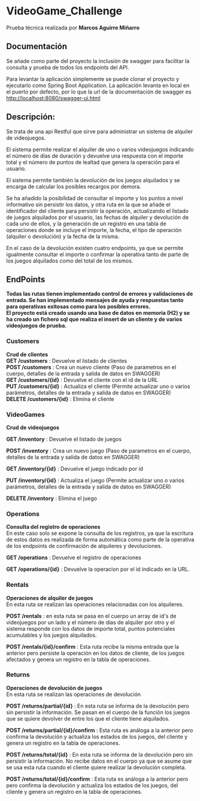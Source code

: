 # VideoGame_Challenge
Prueba técnica realizada por **Marcos Aguirre Miñarro** 

## Documentación
Se añade como parte del proyecto la inclusión de swagger para facilitar la consulta y prueba de todos los endpoints del API.

Para levantar la aplicación simplemente se puede clonar el proyecto y ejecutarlo como Spring Boot Application. La aplicación levanta en local en el puerto por defecto, por lo que la url de la documentación de swagger es <a href="http://localhost:8080/swagger-ui.html" target="_blank">http://localhost:8080/swagger-ui.html</a>



## Descripción: 
Se trata de una api Restful que sirve para administrar un sistema de alquiler de videojuegos.

El sistema permite realizar el alquiler de uno o varios videojuegos indicando el número de días de duración y devuelve una respuesta con el importe total y el número de puntos de lealtad que genera la operación para el usuario.

El sistema permite también la devolución de los juegos alquilados y se encarga de calcular los posibles recargos por demora.

Se ha añadido la posibilidad de consultar el importe y los puntos a nivel informativo sin persistir los datos, y otra ruta en la que se añade el identificador del cliente para persistir la operación, actualizando el listado de juegos alquilados por el usuario, las fechas de alquiler y devolución de cada uno de ellos, y la generación de un registro en una tabla de operaciones donde se incluye el importe, la fecha, el tipo de operación (alquiler o devolución) y la fecha de la misma.

En el caso de la devolución existen cuatro endpoints, ya que se permite igualmente consultar el importe o confirmar la operativa tanto de parte de los juegos alquilados como del total de los mismos. 

## EndPoints
**Todas las rutas tienen implementado control de errores y validaciones de entrada. Se han implementado mensajes de ayuda y respuestas tanto para operativas exitosas como para los posibles errores.** <br>
**El proyecto está creado usando una base de datos en memoria (H2) y se ha creado un fichero sql que realiza el insert de un cliente y de varios videojuegos de prueba.**
### Customers
**Crud de clientes** <br>
**GET /customers** : Devuelve el listado de clientes<br>
**POST /customers** : Crea un nuevo cliente (Paso de parametros en el cuerpo, detalles de la entrada y salida de datos en SWAGGER)<br>
**GET /customers/{id}** : Devuelve el cliente con el id de la URL<br>
**PUT /customers/{id}** : Actualiza el cliente (Permite actualizar uno o varios parámetros, detalles de la entrada y salida de datos en SWAGGER)<br>
**DELETE /customers/{id}** : Elimina el cliente<br>

### VideoGames
**Crud de videojuegos** <br>

**GET /inventory** : Devuelve el listado de juegos<br>

**POST /inventory** : Crea un nuevo juego (Paso de parametros en el cuerpo, detalles de la entrada y salida de datos en SWAGGER)<br>

**GET /inventory/{id}** : Devuelve el juego indicado por id <br>

**PUT /inventory/{id}** : Actualiza el juego (Permite actualizar uno o varios parámetros, detalles de la entrada y salida de datos en SWAGGER)<br>

**DELETE /inventory** : Elimina el juego <br>

### Operations
**Consulta del registro de operaciones** <br>
En este caso solo se expone la consulta de los registros, ya que la escritura de estos datos es realizada de forma automática como parte de la operativa de los endpoints de confirmación de alquileres y devoluciones. <br>

**GET /operations** : Devuelve el registro de operaciones<br>

**GET /operations/{id}** : Devuelve la operacion por el id indicado en la URL. <br>

### Rentals
**Operaciones de alquiler de juegos**<br>
En esta ruta se realizan las operaciones relacionadas con los alquileres.<br>

**POST /rentals** : en esta ruta se pasa en el cuerpo un array de id's de videojuegos por un lado y el número de días de alquiler por otro y el sistema responde con los datos de importe total, puntos potenciales acumulables y los juegos alquilados. <br>

**POST /rentals/{id}/confirm** : Esta ruta recibe la misma entrada que la anterior pero persiste la operación en los datos de cliente, de los juegos afectados y genera un registro en la tabla de operaciones. <br>

### Returns
**Operaciones de devolución de juegos**<br>
En esta ruta se realizan las operaciones de devolución <br>

**POST /returns/partial/{id}** : En esta ruta se informa de la devolución pero sin persistir la información. Se pasan en el cuerpo de la función los juegos que se quiere devolver de entre los que el cliente tiene alquilados. <br>

**POST /returns/partial/{id}/confirm** : Esta ruta es análoga a la anterior pero confirma la devolución y actualiza los estados de los juegos, del cliente y genera un registro en la tabla de operaciones. <br>

**POST /returns/total/{id}** : En esta ruta se informa de la devolución pero sin persistir la información. No recibe datos en el cuerpo ya que se asume que se usa esta ruta cuando el cliente quiere realizar la devolución completa. <br>

**POST /returns/total/{id}/confirm** : Esta ruta es análoga a la anterior pero pero confirma la devolución y actualiza los estados de los juegos, del cliente y genera un registro en la tabla de operaciones. <br> 

